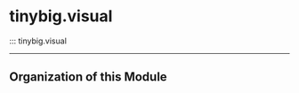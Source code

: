 # tinybig.visual

::: tinybig.visual

---------------------------------------
## Organization of this Module


